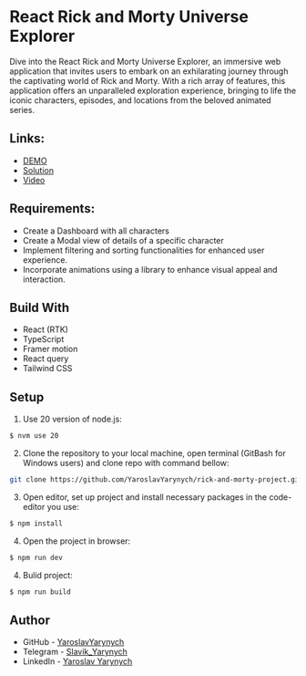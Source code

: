 # React Rick and Morty Universe Explorer

Dive into the React Rick and Morty Universe Explorer, an immersive web application that invites users to embark on an exhilarating journey through the captivating world of Rick and Morty. With a rich array of features, this application offers an unparalleled exploration experience, bringing to life the iconic characters, episodes, and locations from the beloved animated series.

## Links:

- [DEMO](https://yaroslavyarynych.github.io/rick-and-morty-project/)
- [Solution](https://github.com/YaroslavYarynych/rick-and-morty-project.git)
- [Video](https://www.loom.com/share/2ce23b0db67f4d3e8dabfd495bac6899?sid=b08670b9-5e0f-4ab2-8564-d11d85375120)

## Requirements:

- Create a Dashboard with all characters
- Create a Modal view of details of a specific character
- Implement filtering and sorting functionalities for enhanced user experience.
- Incorporate animations using a library to enhance visual appeal and interaction.

## Build With

- React (RTK)
- TypeScript
- Framer motion
- React query
- Tailwind CSS

## Setup

1. Use 20 version of node.js: <br>

```sh
$ nvm use 20
```

2. Clone the repository to your local machine, open terminal (GitBash for Windows users) and clone repo with command bellow:

```sh
git clone https://github.com/YaroslavYarynych/rick-and-morty-project.git
```

3. Open editor, set up project and install necessary packages in the code-editor you use:

```sh
$ npm install
```

4. Open the project in browser:

```sh
$ npm run dev
```

4. Bulid project:

```sh
$ npm run build
```

## Author

- GitHub - [YaroslavYarynych](https://github.com/YaroslavYarynych)
- Telegram - [Slavik_Yarynych](https://t.me/Slavik_Yarynych)
- LinkedIn - [Yaroslav Yarynych](https://www.linkedin.com/in/yaroslav-yarynych-87856722a/)
